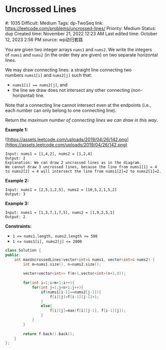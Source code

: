 # Uncrossed Lines

#: 1035
Difficult: Medium
Tags: dp-TwoSeq
link: https://leetcode.com/problems/uncrossed-lines/
Priority: Medium
Status: dup
Created time: November 21, 2022 12:23 AM
Last edited time: October 12, 2023 2:56 PM
source: wp动归套路

You are given two integer arrays `nums1` and `nums2`. We write the integers of `nums1` and `nums2` (in the order they are given) on two separate horizontal lines.

We may draw connecting lines: a straight line connecting two numbers `nums1[i]` and `nums2[j]` such that:

- `nums1[i] == nums2[j]`, and
- the line we draw does not intersect any other connecting (non-horizontal) line.

Note that a connecting line cannot intersect even at the endpoints (i.e., each number can only belong to one connecting line).

Return *the maximum number of connecting lines we can draw in this way*.

**Example 1:**

![https://assets.leetcode.com/uploads/2019/04/26/142.png](https://assets.leetcode.com/uploads/2019/04/26/142.png)

```
Input: nums1 = [1,4,2], nums2 = [1,2,4]
Output: 2
Explanation: We can draw 2 uncrossed lines as in the diagram.
We cannot draw 3 uncrossed lines, because the line from nums1[1] = 4 to nums2[2] = 4 will intersect the line from nums1[2]=2 to nums2[1]=2.

```

**Example 2:**

```
Input: nums1 = [2,5,1,2,5], nums2 = [10,5,2,1,5,2]
Output: 3

```

**Example 3:**

```
Input: nums1 = [1,3,7,1,7,5], nums2 = [1,9,2,5,1]
Output: 2

```

**Constraints:**

- `1 <= nums1.length, nums2.length <= 500`
- `1 <= nums1[i], nums2[j] <= 2000`

```cpp
class Solution {
public:
    int maxUncrossedLines(vector<int>& nums1, vector<int>& nums2) {
        int m=nums1.size(), n=nums2.size();
        
        vector<vector<int>> f(m+1,vector<int>(n+1,0));
        
        for(int i=1;i<m+1;i++){
            for(int j=1;j<n+1;j++){
                if(nums1[i-1]==nums2[j-1]){
                    f[i][j]=f[i-1][j-1]+1;
                }
                else{
                    f[i][j]=max(f[i][j-1], f[i-1][j]);
                }
            }
        }
        
        return f.back().back();
    }
};
```